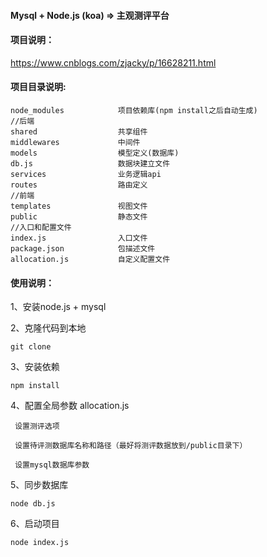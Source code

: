 #### Mysql + Node.js (koa) => 主观测评平台
#### 项目说明：
https://www.cnblogs.com/zjacky/p/16628211.html


#### 项目目录说明:

```
node_modules            项目依赖库(npm install之后自动生成)
//后端
shared                  共享组件
middlewares             中间件
models                  模型定义(数据库)
db.js                   数据块建立文件
services                业务逻辑api
routes                  路由定义
//前端
templates               视图文件
public                  静态文件
//入口和配置文件
index.js                入口文件
package.json            包描述文件
allocation.js           自定义配置文件
```

#### 使用说明：
1、安装node.js + mysql

2、克隆代码到本地
```
git clone 
```

3、安装依赖
```
npm install
```

4、配置全局参数 allocation.js 
```
 设置测评选项

 设置待评测数据库名称和路径（最好将测评数据放到/public目录下）

 设置mysql数据库参数
```

5、同步数据库
```
node db.js
```

6、启动项目
```
node index.js
```
